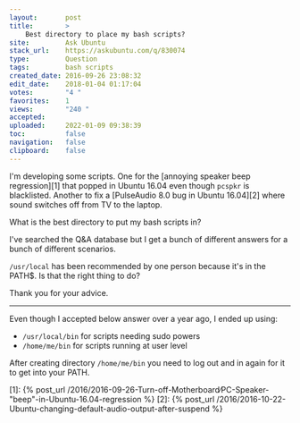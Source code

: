 ```yaml
---
layout:       post
title:        >
    Best directory to place my bash scripts?
site:         Ask Ubuntu
stack_url:    https://askubuntu.com/q/830074
type:         Question
tags:         bash scripts
created_date: 2016-09-26 23:08:32
edit_date:    2018-01-04 01:17:04
votes:        "4 "
favorites:    1
views:        "240 "
accepted:     
uploaded:     2022-01-09 09:38:39
toc:          false
navigation:   false
clipboard:    false
---
```


I'm developing some scripts. One for the [annoying speaker beep regression][1] that popped in Ubuntu 16.04 even though `pcspkr` is blacklisted. Another to fix a [PulseAudio 8.0 bug in Ubuntu 16.04][2] where sound switches off from TV to the laptop.

What is the best directory to put my bash scripts in?

I've searched the Q&A database but I get a bunch of different answers for a bunch of different scenarios.

`/usr/local` has been recommended by one person because it's in the PATH$. Is that the right thing to do?

Thank you for your advice.


----------

Even though I accepted below answer over a year ago, I ended up using:

- `/usr/local/bin` for scripts needing sudo powers
- `/home/me/bin` for scripts running at user level

After creating directory `/home/me/bin` you need to log out and in again for it to get into your PATH.

  [1]: {% post_url /2016/2016-09-26-Turn-off-Motherboard∕PC-Speaker-"beep"-in-Ubuntu-16.04-regression %}
  [2]: {% post_url /2016/2016-10-22-Ubuntu-changing-default-audio-output-after-suspend %}
